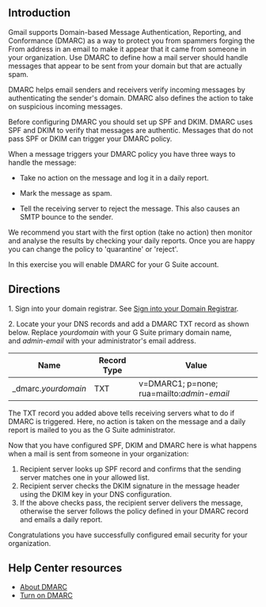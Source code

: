 ## Introduction

Gmail supports Domain-based Message Authentication, Reporting, and Conformance (DMARC) as a way to protect you from spammers forging the From address in an email to make it appear that it came from someone in your organization. Use DMARC to define how a mail server should handle messages that appear to be sent from your domain but that are actually spam.

DMARC helps email senders and receivers verify incoming messages by authenticating the sender's domain. DMARC also defines the action to take on suspicious incoming messages.

Before configuring DMARC you should set up SPF and DKIM. DMARC uses SPF and DKIM to verify that messages are authentic. Messages that do not pass SPF or DKIM can trigger your DMARC policy.

When a message triggers your DMARC policy you have three ways to handle the message:

-   Take no action on the message and log it in a daily report.

-   Mark the message as spam.

-   Tell the receiving server to reject the message. This also causes an SMTP bounce to the sender.

We recommend you start with the first option (take no action) then monitor and analyse the results by checking your daily reports. Once you are happy you can change the policy to 'quarantine' or 'reject'.

In this exercise you will enable DMARC for your G Suite account.

## Directions

1\. Sign into your domain registrar. See [Sign into your Domain Registrar](https://www.coursera.org/learn/g-suite-mail-management/supplement/6wpSd/exercise-1-sign-into-your-domain-registrar "Sign into your Domain Registrar").

2\. Locate your your DNS records and add a DMARC TXT record as shown below. Replace *yourdomain* with your G Suite primary domain name, and *admin-email* with your administrator's email address.

| Name | Record Type | Value |
| --- | --- | --- |
| _dmarc.*yourdomain* | TXT | v=DMARC1; p=none; rua=mailto:*admin-email* |

The TXT record you added above tells receiving servers what to do if DMARC is triggered. Here, no action is taken on the message and a daily report is mailed to you as the G Suite administrator.

Now that you have configured SPF, DKIM and DMARC here is what happens when a mail is sent from someone in your organization:

1.  Recipient server looks up SPF record and confirms that the sending server matches one in your allowed list.
2.  Recipient server checks the DKIM signature in the message header using the DKIM key in your DNS configuration.
3.  If the above checks pass, the recipient server delivers the message, otherwise the server follows the policy defined in your DMARC record and emails a daily report.

Congratulations you have successfully configured email security for your organization.

## Help Center resources

-   [About DMARC](https://support.google.com/a/answer/2466580 "About DMARC")
-   [Turn on DMARC](https://support.google.com/a/answer/2466563 "Turn on DMARC")
